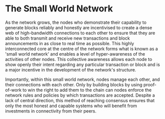 # The Small World Network

As the network grows, the nodes who demonstrate their capability to generate blocks reliably and honestly are incentivised to create a dense web of high-bandwidth connections to each other to ensure that they are able to both transmit and receive new transactions and block announcements in as close to real time as possible. This highly interconnected core at the centre of the network forms what is known as a 'small world network' and enables a level of hyper-awareness of the activities of other nodes. This collective awareness allows each node to show openly their intent regarding any particular transaction or block and is a major incentive in the development of the network's structure.

Importantly, within this small world network, nodes manage each other, and their connections with each other. Only by building blocks by using proof-of-work to win the right to add them to the chain can nodes enforce the network rules and policies by which transactions are accepted. Despite a lack of central direction, this method of reaching consensus ensures that only the most honest and capable systems who will benefit from investments in connectivity from their peers.
